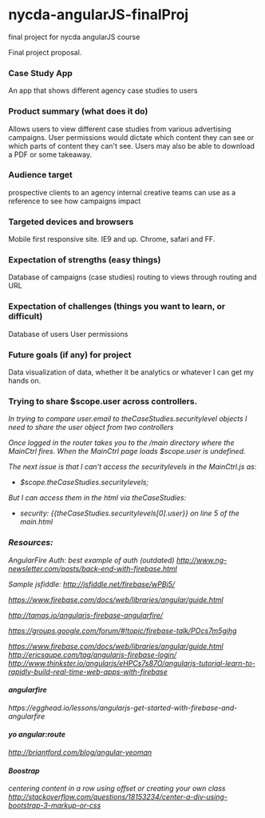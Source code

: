 nycda-angularJS-finalProj
=========================

final project for nycda angularJS course

Final project proposal.

<h3>Case Study App</h3>
An app that shows different agency case studies to users

<h3>Product summary (what does it do)</h3>
Allows users to view different case studies from various advertising campaigns.
User permissions would dictate which content they can see or which parts of content they can't see.
Users may also be able to download a PDF or some takeaway.

<h3>Audience target</h3>
prospective clients to an agency
internal creative teams can use as a reference to see how campaigns impact

<h3>Targeted devices and browsers</h3>
Mobile first responsive site.
IE9 and up.
Chrome, safari and FF.

<h3>Expectation of strengths (easy things)</h3>
Database of campaigns (case studies)
routing to views through routing and URL


<h3>Expectation of challenges (things you want to learn, or difficult)</h3>
Database of users
User permissions


<h3>Future goals (if any) for project</h3>

Data visualization of data, whether it be analytics or whatever I can get my hands on.

<h3> Trying to share $scope.user across controllers.</h3>


<i> <p>In trying to compare user.email to theCaseStudies.securitylevel objects I need to share the user object from two controllers</p>

<p>Once logged in the router takes you to the /main directory where the MainCtrl fires. When the MainCtrl page loads $scope.user is undefined.</p>
<p>The next issue is that I can't access the securitylevels in the MainCtrl.js as:</p>
 <ul>
     <li>$scope.theCaseStudies.securitylevels;</li>
 </ul>
 <p>But I can access them in the html via theCaseStudies:<p>

<ul>
     <li>security: {{theCaseStudies.securitylevels[0].user}} on line 5 of the main.html </li>
</ul>




<h3>Resources:</h3>

AngularFire Auth:
best example of auth (outdated)
http://www.ng-newsletter.com/posts/back-end-with-firebase.html

Sample jsfiddle:
http://jsfiddle.net/firebase/wPBj5/

https://www.firebase.com/docs/web/libraries/angular/guide.html

http://tamas.io/angularjs-firebase-angularfire/

https://groups.google.com/forum/#!topic/firebase-talk/POcs7m5gihg

https://www.firebase.com/docs/web/libraries/angular/guide.html
http://ericsaupe.com/tag/angularjs-firebase-login/
http://www.thinkster.io/angularjs/eHPCs7s87O/angularjs-tutorial-learn-to-rapidly-build-real-time-web-apps-with-firebase

<h4>angularfire</h4>
https://egghead.io/lessons/angularjs-get-started-with-firebase-and-angularfire


<h4>yo angular:route</h4>

http://briantford.com/blog/angular-yeoman

<h4>Boostrap</h4>

centering content in a row using offset or creating your own class
http://stackoverflow.com/questions/18153234/center-a-div-using-bootstrap-3-markup-or-css
